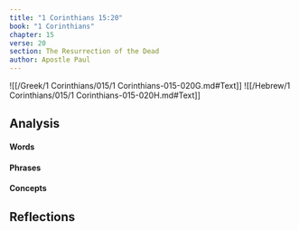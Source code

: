 ```yaml
---
title: "1 Corinthians 15:20"
book: "1 Corinthians"
chapter: 15
verse: 20
section: The Resurrection of the Dead
author: Apostle Paul
---
```

![[/Greek/1 Corinthians/015/1 Corinthians-015-020G.md#Text]]
![[/Hebrew/1 Corinthians/015/1 Corinthians-015-020H.md#Text]]

## Analysis

#### Words

#### Phrases

#### Concepts

## Reflections
